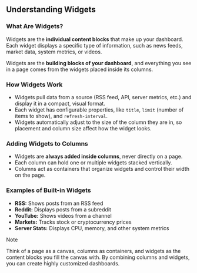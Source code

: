 ## Understanding Widgets

### What Are Widgets?
Widgets are the **individual content blocks** that make up your dashboard. Each widget displays a specific type of information, such as news feeds, market data, system metrics, or videos.  

Widgets are the **building blocks of your dashboard**, and everything you see in a page comes from the widgets placed inside its columns.

### How Widgets Work
- Widgets pull data from a source (RSS feed, API, server metrics, etc.) and display it in a compact, visual format.  
- Each widget has configurable properties, like `title`, `limit` (number of items to show), and `refresh-interval`.  
- Widgets automatically adjust to the size of the column they are in, so placement and column size affect how the widget looks.

### Adding Widgets to Columns
- Widgets are **always added inside columns**, never directly on a page.  
- Each column can hold one or multiple widgets stacked vertically.  
- Columns act as containers that organize widgets and control their width on the page.

### Examples of Built-in Widgets
- **RSS:** Shows posts from an RSS feed  
- **Reddit:** Displays posts from a subreddit  
- **YouTube:** Shows videos from a channel  
- **Markets:** Tracks stock or cryptocurrency prices  
- **Server Stats:** Displays CPU, memory, and other system metrics  

> [!NOTE]
> Think of a page as a canvas, columns as containers, and widgets as the content blocks you fill the canvas with. By combining columns and widgets, you can create highly customized dashboards.
